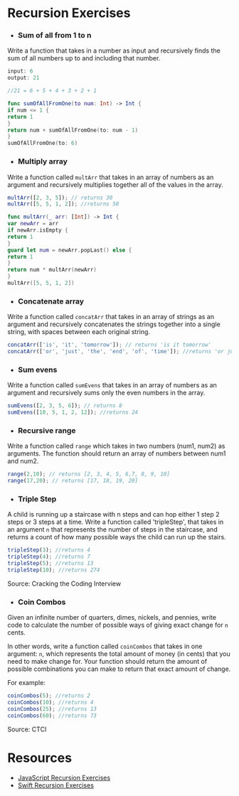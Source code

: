 # Recursion Exercises

- ### Sum of all from 1 to n

Write a function that takes in a number as input and recursively finds the sum of all numbers up to and including that number.

```js
input: 6
output: 21

//21 = 6 + 5 + 4 + 3 + 2 + 1
```
```swift
func sumOfAllFromOne(to num: Int) -> Int {
if num <= 1 {
return 1
}
return num + sumOfAllFromOne(to: num - 1)
}
sumOfAllFromOne(to: 6)
```


- ### Multiply array

Write a function called `multArr` that takes in an array of numbers as an argument and recursively multiplies together all of the values in the array.

```js
multArr([2, 3, 5]); // returns 30
multArr([5, 5, 1, 2]); //returns 50
```
```swift
func multArr(_ arr: [Int]) -> Int {
var newArr = arr
if newArr.isEmpty {
return 1
}
guard let num = newArr.popLast() else {
return 1
}
return num * multArr(newArr)
}
multArr([5, 5, 1, 2])
```

- ### Concatenate array

Write a function called `concatArr` that takes in an array of strings as an argument and recursively concatenates the strings together into a single string, with spaces between each original string.

```js
concatArr(['is', 'it', 'tomorrow']); // returns 'is it tomorrow'
concatArr(['or', 'just', 'the', 'end', 'of', 'time']); //returns 'or just the end of time'
```

- ### Sum evens

Write a function called `sumEvens` that takes in an array of numbers as an argument and recursively sums only the even numbers in the array.

```js
sumEvens([2, 3, 5, 6]); // returns 8
sumEvens([10, 5, 1, 2, 12]); //returns 24
```

- ### Recursive range

Write a function called `range` which takes in two numbers (num1, num2) as arguments. The function should return an array of numbers between num1 and num2.

```js
range(2,10); // returns [2, 3, 4, 5, 6,7, 8, 9, 10]
range(17,20); // returns [17, 18, 19, 20]
```


- ### Triple Step

A child is running up a staircase with n steps and can hop either 1 step 2 steps or 3 steps at a time. Write a function called 'tripleStep', that takes in an argument `n` that represents the number of steps in the staircase, and returns a count of how many possible ways the child can run up the stairs.

```js
tripleStep(3); //returns 4
tripleStep(4); //returns 7
tripleStep(5); //returns 13
tripleStep(10); //returns 274
```

Source: Cracking the Coding Interview

- ### Coin Combos

Given an infinite number of quarters, dimes, nickels, and pennies, write code to calculate the number of possible ways of giving exact change for `n` cents.

In other words, write a function called `coinCombos` that takes in one argument: `n`, which represents the total amount of money (in cents) that you need to make change for. Your function should return the amount of possible combinations you can make to return that exact amount of change.

For example:
```js
coinCombos(5); //returns 2
coinCombos(10); //returns 4
coinCombos(25); //returns 13
coinCombos(60); //returns 73
```

Source: CTCI

# Resources
- [JavaScript Recursion Exercises](http://www.w3resource.com/javascript-exercises/javascript-recursion-functions-exercises.php)
- [Swift Recursion Exercises](https://www.weheartswift.com/recursion/)
